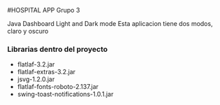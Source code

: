 #HOSPITAL APP Grupo 3

Java Dashboard Light and Dark mode
Esta aplicacion tiene dos modos, claro y oscuro

### Librarias dentro del proyecto
- flatlaf-3.2.jar
- flatlaf-extras-3.2.jar
- jsvg-1.2.0.jar
- flatlaf-fonts-roboto-2.137.jar
- swing-toast-notifications-1.0.1.jar
